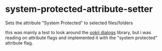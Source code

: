 # system-protected-attribute-setter
Sets the attribute "System Protected" to selected files/folders

this was mainly a test to look around the [ookii dialogs](https://github.com/caioproiete/ookii-dialogs-winforms) library, but i was reading on attribute flags and implemented it with the "system protected" attribute flag.
